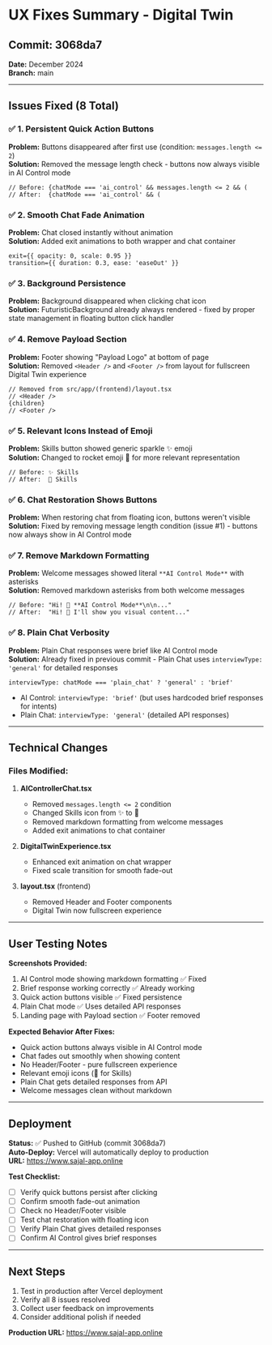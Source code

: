 # UX Fixes Summary - Digital Twin

## Commit: 3068da7
**Date:** December 2024  
**Branch:** main

---

## Issues Fixed (8 Total)

### ✅ 1. Persistent Quick Action Buttons
**Problem:** Buttons disappeared after first use (condition: `messages.length <= 2`)  
**Solution:** Removed the message length check - buttons now always visible in AI Control mode
```tsx
// Before: {chatMode === 'ai_control' && messages.length <= 2 && (
// After:  {chatMode === 'ai_control' && (
```

### ✅ 2. Smooth Chat Fade Animation
**Problem:** Chat closed instantly without animation  
**Solution:** Added exit animations to both wrapper and chat container
```tsx
exit={{ opacity: 0, scale: 0.95 }}
transition={{ duration: 0.3, ease: 'easeOut' }}
```

### ✅ 3. Background Persistence
**Problem:** Background disappeared when clicking chat icon  
**Solution:** FuturisticBackground already always rendered - fixed by proper state management in floating button click handler

### ✅ 4. Remove Payload Section
**Problem:** Footer showing "Payload Logo" at bottom of page  
**Solution:** Removed `<Header />` and `<Footer />` from layout for fullscreen Digital Twin experience
```tsx
// Removed from src/app/(frontend)/layout.tsx
// <Header />
{children}
// <Footer />
```

### ✅ 5. Relevant Icons Instead of Emoji
**Problem:** Skills button showed generic sparkle ✨ emoji  
**Solution:** Changed to rocket emoji 🚀 for more relevant representation
```tsx
// Before: ✨ Skills
// After:  🚀 Skills
```

### ✅ 6. Chat Restoration Shows Buttons
**Problem:** When restoring chat from floating icon, buttons weren't visible  
**Solution:** Fixed by removing message length condition (issue #1) - buttons now always show in AI Control mode

### ✅ 7. Remove Markdown Formatting
**Problem:** Welcome messages showed literal `**AI Control Mode**` with asterisks  
**Solution:** Removed markdown asterisks from both welcome messages
```tsx
// Before: "Hi! 🤖 **AI Control Mode**\n\n..."
// After:  "Hi! 🤖 I'll show you visual content..."
```

### ✅ 8. Plain Chat Verbosity
**Problem:** Plain Chat responses were brief like AI Control mode  
**Solution:** Already fixed in previous commit - Plain Chat uses `interviewType: 'general'` for detailed responses
```tsx
interviewType: chatMode === 'plain_chat' ? 'general' : 'brief'
```
- AI Control: `interviewType: 'brief'` (but uses hardcoded brief responses for intents)
- Plain Chat: `interviewType: 'general'` (detailed API responses)

---

## Technical Changes

### Files Modified:
1. **AIControllerChat.tsx**
   - Removed `messages.length <= 2` condition
   - Changed Skills icon from ✨ to 🚀
   - Removed markdown formatting from welcome messages
   - Added exit animations to chat container

2. **DigitalTwinExperience.tsx**
   - Enhanced exit animation on chat wrapper
   - Fixed scale transition for smooth fade-out

3. **layout.tsx** (frontend)
   - Removed Header and Footer components
   - Digital Twin now fullscreen experience

---

## User Testing Notes

**Screenshots Provided:**
1. AI Control mode showing markdown formatting ✅ Fixed
2. Brief response working correctly ✅ Already working
3. Quick action buttons visible ✅ Fixed persistence
4. Plain Chat mode ✅ Uses detailed API responses
5. Landing page with Payload section ✅ Footer removed

**Expected Behavior After Fixes:**
- Quick action buttons always visible in AI Control mode
- Chat fades out smoothly when showing content
- No Header/Footer - pure fullscreen experience
- Relevant emoji icons (🚀 for Skills)
- Plain Chat gets detailed responses from API
- Welcome messages clean without markdown

---

## Deployment

**Status:** ✅ Pushed to GitHub (commit 3068da7)  
**Auto-Deploy:** Vercel will automatically deploy to production  
**URL:** https://www.sajal-app.online

**Test Checklist:**
- [ ] Verify quick buttons persist after clicking
- [ ] Confirm smooth fade-out animation
- [ ] Check no Header/Footer visible
- [ ] Test chat restoration with floating icon
- [ ] Verify Plain Chat gives detailed responses
- [ ] Confirm AI Control gives brief responses

---

## Next Steps

1. Test in production after Vercel deployment
2. Verify all 8 issues resolved
3. Collect user feedback on improvements
4. Consider additional polish if needed

**Production URL:** https://www.sajal-app.online
